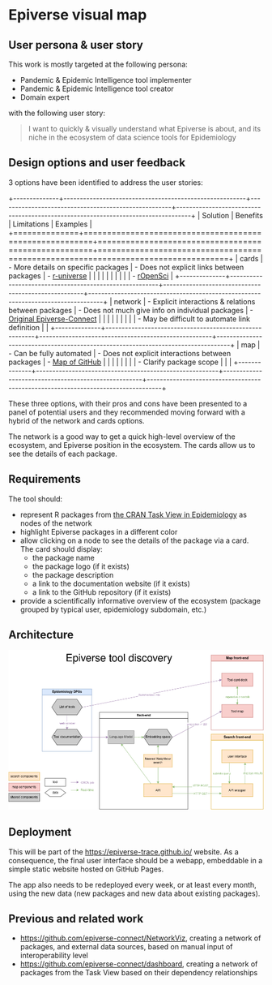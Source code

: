 # Epiverse visual map

## User persona & user story

This work is mostly targeted at the following persona:

- Pandemic & Epidemic Intelligence tool implementer
- Pandemic & Epidemic Intelligence tool creator
- Domain expert

with the following user story:

> I want to quickly & visually understand what Epiverse is about, and its niche in the ecosystem of data science tools for Epidemiology

## Design options and user feedback

3 options have been identified to address the user stories:

+--------------+--------------------------------------------------------+-----------------------------------------------------+----------------------------------------------------------------------------------+
| Solution     | Benefits                                               | Limitations                                         | Examples                                                                         |
+==============+========================================================+=====================================================+==================================================================================+
| cards        | -   More details on specific packages                  | -   Does not explicit links between packages        | -   [r-universe](https://epiverse-trace.r-universe.dev)                          |
|              |                                                        |                                                     |                                                                                  |
|              |                                                        |                                                     | -   [rOpenSci](https://ropensci.org/packages/image-processing/)                  |
+--------------+--------------------------------------------------------+-----------------------------------------------------+----------------------------------------------------------------------------------+
| network      | -   Explicit interactions & relations between packages | -   Does not much give info on individual packages  | -   [Original Epiverse-Connect](https://github.com/epiverse-connect/NetworkViz)  |
|              |                                                        |                                                     |                                                                                  |
|              |                                                        | -   May be difficult to automate link definition    |                                                                                  |
+--------------+--------------------------------------------------------+-----------------------------------------------------+----------------------------------------------------------------------------------+
| map          | -   Can be fully automated                             | -   Does not explicit interactions between packages | -   [Map of GitHub](https://anvaka.github.io/map-of-github/)                     |
|              |                                                        |                                                     |                                                                                  |
|              | -   Clarify package scope                              |                                                     |                                                                                  |
+--------------+--------------------------------------------------------+-----------------------------------------------------+----------------------------------------------------------------------------------+

These three options, with their pros and cons have been presented to a panel of potential users and they recommended moving forward with a hybrid of the network and cards options.

The network is a good way to get a quick high-level overview of the ecosystem, and Epiverse position in the ecosystem. The cards allow us to see the details of each package.

## Requirements

The tool should:

- represent R packages from [the CRAN Task View in Epidemiology](https://github.com/cran-task-views/Epidemiology) as nodes of the network
- highlight Epiverse packages in a different color
- allow clicking on a node to see the details of the package via a card. The card should display:
  - the package name
  - the package logo (if it exists)
  - the package description
  - a link to the documentation website (if it exists)
  - a link to the GitHub repository (if it exists)
- provide a scientifically informative overview of the ecosystem (package grouped by typical user, epidemiology subdomain, etc.)

## Architecture

![](architecture.png)

## Deployment

This will be part of the https://epiverse-trace.github.io/ website.
As a consequence, the final user interface should be a webapp, embeddable in a simple static website hosted on GitHub Pages.

The app also needs to be redeployed every week, or at least every month, using the new data (new packages and new data about existing packages).

## Previous and related work

- https://github.com/epiverse-connect/NetworkViz, creating a network of packages, and external data sources, based on manual input of interoperability level
- https://github.com/epiverse-connect/dashboard, creating a network of packages from the Task View based on their dependency relationships
